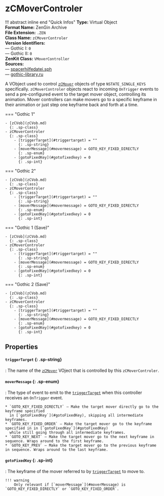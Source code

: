 # zCMoverControler

!!! abstract inline end "Quick Infos"
    **Type:** Virtual Object<br/>
    **Format Name:** ZenGin Archive<br/>
    **File Extension:** `.ZEN`<br/>
    **Class Name:** `zCMoverControler`<br/>
    **Version Identifiers:**<br />
    — Gothic I: `0`<br/>
    — Gothic II: `0`<br/>
    **ZenKit Class:** `VMoverController`<br/>
    **Sources:**<br/>
    — [spacerhilfedatei.sph](https://wiki.worldofgothic.de/doku.php?id=spacer:hilfedatei)<br/>
    — [gothic-library.ru](http://www.gothic-library.ru/publ/class_zcmovercontroler/1-1-0-528)

A VObject used to control [`zCMover`](zCMover.md) objects of type `NSTATE_SINGLE_KEYS` specifically.
`zCMoverControler` objects react to incoming `OnTrigger` events to send a pre-configured event to the target mover
object, controlling its animation. Mover controllers can make movers go to a specific keyframe in their animation or
just step one keyframe back and forth at a time.

=== "Gothic 1"

    - [zCVob](zCVob.md)
      {: .sp-class}
    - zCMoverControler
      {: .sp-class}
        - [triggerTarget](#triggertarget) = ""
          {: .sp-string}
        - [moverMessage](#movermessage) = GOTO_KEY_FIXED_DIRECTLY
          {: .sp-enum}
        - [gotoFixedKey](#gotofixedkey) = 0
          {: .sp-int}

=== "Gothic 2"

    - [zCVob](zCVob.md)
      {: .sp-class}
    - zCMoverControler
      {: .sp-class}
        - [triggerTarget](#triggertarget) = ""
          {: .sp-string}
        - [moverMessage](#movermessage) = GOTO_KEY_FIXED_DIRECTLY
          {: .sp-enum}
        - [gotoFixedKey](#gotofixedkey) = 0
          {: .sp-int}

=== "Gothic 1 (Save)"

    - [zCVob](zCVob.md)
      {: .sp-class}
    - zCMoverControler
      {: .sp-class}
        - [triggerTarget](#triggertarget) = ""
          {: .sp-string}
        - [moverMessage](#movermessage) = GOTO_KEY_FIXED_DIRECTLY
          {: .sp-enum}
        - [gotoFixedKey](#gotofixedkey) = 0
          {: .sp-int}

=== "Gothic 2 (Save)"

    - [zCVob](zCVob.md)
      {: .sp-class}
    - zCMoverControler
      {: .sp-class}
        - [triggerTarget](#triggertarget) = ""
          {: .sp-string}
        - [moverMessage](#movermessage) = GOTO_KEY_FIXED_DIRECTLY
          {: .sp-enum}
        - [gotoFixedKey](#gotofixedkey) = 0
          {: .sp-int}


## Properties

#### `triggerTarget` {: .sp-string}

:   The name of the [`zCMover`](zCMover.md) VOject that is controlled by this `zCMoverControler`.

#### `moverMessage` {: .sp-enum}

:   The type of event to emit to the [`triggerTarget`](#triggerTarget) when this controller receives an `OnTrigger` event.

    * `GOTO_KEY_FIXED_DIRECTLY` — Make the target mover directly go to the keyframe specified
      in [`gotoFixedKey`](#gotoFixedKey), skipping all intermediate keyframes.
    * `GOTO_KEY_FIXED_ORDER` — Make the target mover go to the keyframe specified in in [`gotoFixedKey`](#gotoFixedKey)
      while still going through all intermediate keyframes.
    * `GOTO_KEY_NEXT` — Make the target mover go to the next keyframe in sequence. Wraps around to the first keyframe.
    * `GOTO_KEY_PREV` — Make the target mover go to the previous keyframe in sequence. Wraps around to the last keyframe.

#### `gotoFixedKey` {: .sp-int}

:   The keyframe of the mover referred to by [`triggerTarget`](#triggerTarget) to move to.

    !!! warning
        Only relevant if [`moverMessage`](#moverMessage) is `GOTO_KEY_FIXED_DIRECTLY` or `GOTO_KEY_FIXED_ORDER`.

